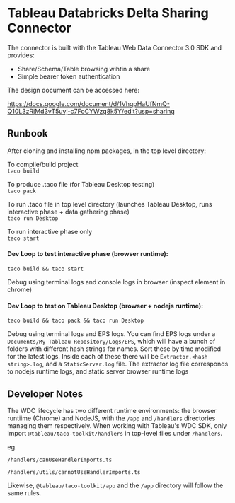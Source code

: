 # Tableau Databricks Delta Sharing Connector

The connector is built with the Tableau Web Data Connector 3.0 SDK and provides:
- Share/Schema/Table browsing wihtin a share
- Simple bearer token authentication


The design document can be accessed here: 

https://docs.google.com/document/d/1VhgpHaUfNmQ-Q10L3zRjMd3vT5uvj-c7FoCYWzg8k5Y/edit?usp=sharing

## Runbook

After cloning and installing npm packages, in the top level directory:

To compile/build project  
`taco build`

To produce .taco file (for Tableau Desktop testing)  
`taco pack`

To run .taco file in top level directory (launches Tableau Desktop, runs interactive phase + data gathering phase)  
`taco run Desktop`

To run interactive phase only  
`taco start`



#### Dev Loop to test interactive phase (browser runtime): 
`taco build && taco start`

Debug using terminal logs and console logs in browser (inspect element in chrome)


#### Dev Loop to test on Tableau Desktop (browser + nodejs runtime): 
`taco build && taco pack && taco run Desktop`

Debug using terminal logs and EPS logs. You can find EPS logs under a `Documents/My Tableau Repository/Logs/EPS`, which will have a bunch of folders with different hash strings for names. Sort these by time modified for the latest logs. Inside each of these there will be `Extractor.<hash string>.log`, and a `StaticServer.log` file. The extractor log file corresponds to nodejs runtime logs, and static server browser runtime logs

## Developer Notes

The WDC lifecycle has two different runtime environments: the browser runtiime (Chrome) and NodeJS, with the `/app` and `/handlers` directories 
managing them respectively. When working with Tableau's WDC SDK, only import `@tableau/taco-toolkit/handlers` in top-level files under `/handlers`.

eg. 

`/handlers/canUseHandlerImports.ts`

`/handlers/utils/cannotUseHandlerImports.ts`

Likewise, `@tableau/taco-toolkit/app` and the `/app` directory will follow the same rules.
